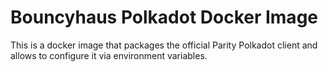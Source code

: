 # Bouncyhaus Polkadot Docker Image

This is a docker image that packages the official Parity Polkadot client and allows to configure it via environment variables.
